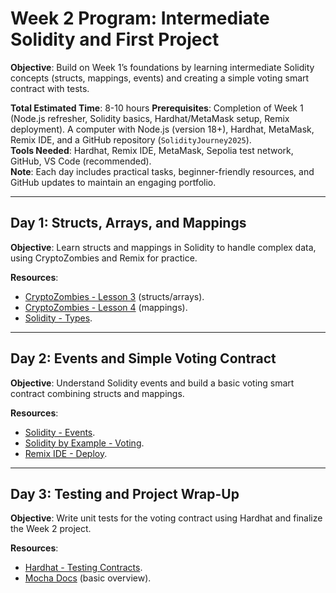 # Week 2 Program: Intermediate Solidity and First Project

**Objective**: Build on Week 1’s foundations by learning intermediate Solidity concepts (structs, mappings, events) and creating a simple voting smart contract with tests.

**Total Estimated Time**: 8-10 hours
**Prerequisites**: Completion of Week 1 (Node.js refresher, Solidity basics, Hardhat/MetaMask setup, Remix deployment). A computer with Node.js (version 18+), Hardhat, MetaMask, Remix IDE, and a GitHub repository (`SolidityJourney2025`).  
**Tools Needed**: Hardhat, Remix IDE, MetaMask, Sepolia test network, GitHub, VS Code (recommended).  
**Note**: Each day includes practical tasks, beginner-friendly resources, and GitHub updates to maintain an engaging portfolio.

---

## Day 1: Structs, Arrays, and Mappings

**Objective**: Learn structs and mappings in Solidity to handle complex data, using CryptoZombies and Remix for practice.

**Resources**:

- [CryptoZombies - Lesson 3](https://cryptozombies.io/en/lesson/3) (structs/arrays).
- [CryptoZombies - Lesson 4](https://cryptozombies.io/en/lesson/4) (mappings).
- [Solidity - Types](https://docs.soliditylang.org/en/latest/types.html).

---

## Day 2: Events and Simple Voting Contract

**Objective**: Understand Solidity events and build a basic voting smart contract combining structs and mappings.

**Resources**:

- [Solidity - Events](https://docs.soliditylang.org/en/latest/contracts.html#events).
- [Solidity by Example - Voting](https://solidity-by-example.org/app/voting/).
- [Remix IDE - Deploy](https://remix-ide.readthedocs.io/en/latest/create_deploy.html).

---

## Day 3: Testing and Project Wrap-Up

**Objective**: Write unit tests for the voting contract using Hardhat and finalize the Week 2 project.

**Resources**:

- [Hardhat - Testing Contracts](https://v2.hardhat.org/hardhat-runner/docs/guides/test-contracts).
- [Mocha Docs](https://mochajs.org/) (basic overview).
